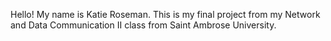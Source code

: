 Hello! My name is Katie Roseman. This is my final project from my Network and Data Communication II class from Saint Ambrose University. 
